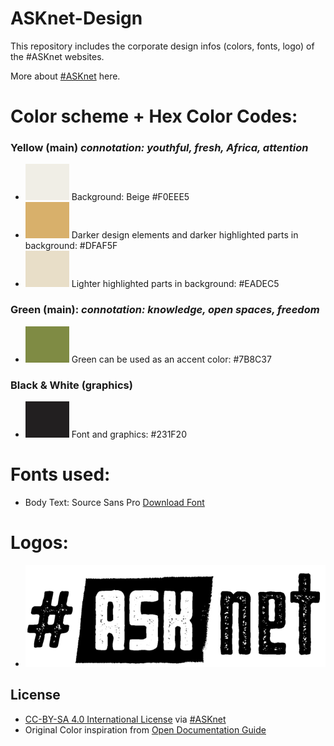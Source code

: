 # ASKnet-Design
This repository includes the corporate design infos (colors, fonts, logo) of the #ASKnet websites.

More about [#ASKnet](https://asknet.community) here.

# **Color scheme + Hex Color Codes:**

### Yellow (main) *connotation: youthful, fresh, Africa, attention*

* ![#F0EEE5](color-codes/F0EEE5.png) Background: Beige #F0EEE5 
* ![#DFAF5F](color-codes/DFAF5F.png) Darker design elements and darker highlighted parts in background: #DFAF5F 
* ![#EADEC5](color-codes/EADEC5.png) Lighter highlighted parts in background: #EADEC5

### Green (main): *connotation: knowledge, open spaces, freedom*

* ![#7B8C37](color-codes/7B8C37.png) Green can be used as an accent color: #7B8C37 

### Black & White (graphics)

* ![#231F20](color-codes/231F20.png) Font and graphics: #231F20 

# **Fonts used:**

* Body Text: Source Sans Pro [Download Font](https://fonts.google.com/specimen/Source+Sans+Pro/)

# **Logos:**

* ![asknet-logo](logos/asknet-logo.png) 

## License 
- [CC-BY-SA 4.0 International License](/LICENSE.md) via [#ASKnet](https://asknet.community)
- Original Color inspiration from [Open Documentation Guide](https://github.com/opencultureagency/Open-Documentation-Guide/)
